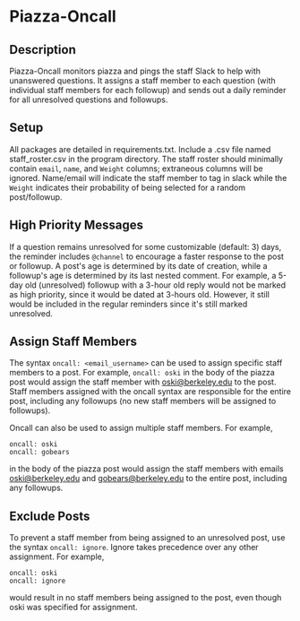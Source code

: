 # Piazza-Oncall

## Description

Piazza-Oncall monitors piazza and pings the staff Slack to help with unanswered questions. It assigns a staff member to each question (with individual staff members for each followup) and sends out a daily reminder for all unresolved questions and followups.

## Setup

All packages are detailed in requirements.txt. Include a .csv file named staff_roster.csv in the program directory. The staff roster should minimally contain `email`, `name`, and `Weight` columns; extraneous columns will be ignored. Name/email will indicate the staff member to tag in slack while the `Weight` indicates their probability of being selected for a random post/followup.

## High Priority Messages

If a question remains unresolved for some customizable (default: 3) days, the reminder includes `@channel` to encourage a faster response to the post or followup. A post's age is determined by its date of creation, while a followup's age is determined by its last nested comment. For example, a 5-day old (unresolved) followup with a 3-hour old reply would not be marked as high priority, since it would be dated at 3-hours old. However, it still would be included in the regular reminders since it's still marked unresolved.

## Assign Staff Members

The syntax `oncall: <email_username>` can be used to assign specific staff members to a post. For example, `oncall: oski` in the body of the piazza post would assign the staff member with oski@berkeley.edu to the post. Staff members assigned with the oncall syntax are responsible for the entire post, including any followups (no new staff members will be assigned to followups).

Oncall can also be used to assign multiple staff members. For example,

```
oncall: oski
oncall: gobears
```

in the body of the piazza post would assign the staff members with emails oski@berkeley.edu and gobears@berkeley.edu to the entire post, including any followups.

## Exclude Posts

To prevent a staff member from being assigned to an unresolved post, use the syntax `oncall: ignore`. Ignore takes precedence over any other assignment. For example,

```
oncall: oski
oncall: ignore
```

would result in no staff members being assigned to the post, even though oski was specified for assignment.

